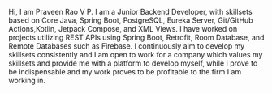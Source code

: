 Hi, I am Praveen Rao V P.
I am a Junior Backend Developer, with skillsets based on Core Java, Spring Boot, PostgreSQL, Eureka Server, Git/GitHub Actions,Kotlin, Jetpack Compose, and XML Views.
I have worked on projects utilizing REST APIs using Spring Boot, Retrofit, Room Database, and Remote Databases such as Firebase.
I continuously aim to develop my skillsets consistently and I am open to work for a company which values my skillsets and provide me with a platform to develop myself, while I prove to be indispensable and my work proves to be profitable to the firm I am working in.

